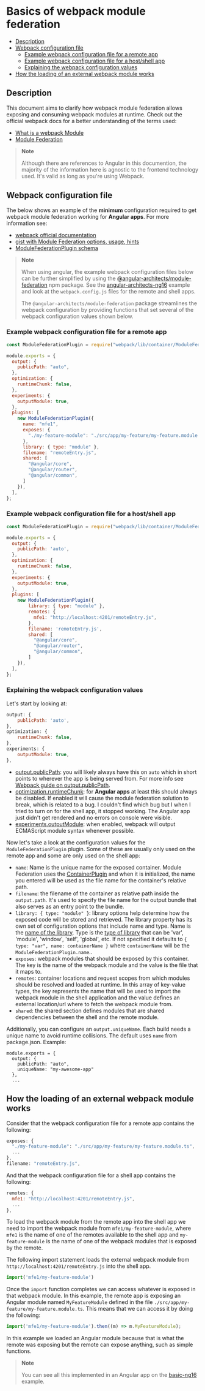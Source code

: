 # Basics of webpack module federation

- [Description](#description)
- [Webpack configuration file](#webpack-configuration-file)
  - [Example webpack configuration file for a remote app](#example-webpack-configuration-file-for-a-remote-app)
  - [Example webpack configuration file for a host/shell app](#example-webpack-configuration-file-for-a-hostshell-app)
  - [Explaining the webpack configuration values](#explaining-the-webpack-configuration-values)
- [How the loading of an external webpack module works](#how-the-loading-of-an-external-webpack-module-works)

## Description

This document aims to clarify how webpack module federation allows exposing and consuming webpack modules at runtime. Check out the official webpack docs for a better understanding of the terms used:
- [What is a webpack Module](https://webpack.js.org/concepts/modules/#what-is-a-webpack-module)
- [Module Federation](https://webpack.js.org/concepts/module-federation/)

> **Note**
> 
> Although there are references to Angular in this documention, the majority of the information here is agnostic to the frontend technology used. It's valid as long as you're using Webpack.
>

## Webpack configuration file

The below shows an example of the **minimum** configuration required to get webpack module federation working for **Angular apps**. For more information see:

- [webpack official documentation](https://webpack.js.org/configuration/)
- [gist with Module Federation options, usage, hints](https://gist.github.com/zfeher/201f55c057553078fe5b0aac1dad6969)
- [ModuleFederationPlugin schema](https://github.com/webpack/webpack/blob/main/schemas/plugins/container/ModuleFederationPlugin.json)

> **Note**
> 
> When using angular, the example webpack configuration files below can be further simplified by using the [@angular-architects/module-federation](https://www.npmjs.com/package/@angular-architects/module-federation) npm package. See the [angular-architects-ng16](../angular-architects-ng16/README.md) example and look at the `webpack.config.js` files for the remote and shell apps. 
>
> The `@angular-architects/module-federation` package streamlines the webpack configuration by providing functions that set several of the webpack configuration values shown below. 
>

### Example webpack configuration file for a remote app

```js
const ModuleFederationPlugin = require("webpack/lib/container/ModuleFederationPlugin");

module.exports = {
  output: {
    publicPath: "auto",
  },
  optimization: {
    runtimeChunk: false,
  },
  experiments: {
    outputModule: true,
  },
  plugins: [
    new ModuleFederationPlugin({
      name: "mfe1",
      exposes: {
        "./my-feature-module": "./src/app/my-feature/my-feature.module.ts"
      },
      library: { type: "module" },
      filename: "remoteEntry.js",
      shared: [
        "@angular/core",
        "@angular/router",
        "@angular/common",
      ]
    }),
  ],
};
```

### Example webpack configuration file for a host/shell app

```js
const ModuleFederationPlugin = require("webpack/lib/container/ModuleFederationPlugin");

module.exports = {
  output: {
    publicPath: 'auto',
  },
  optimization: {
    runtimeChunk: false,
  },
  experiments: {
    outputModule: true,
  },
  plugins: [
    new ModuleFederationPlugin({
        library: { type: "module" },
        remotes: {
          mfe1: "http://localhost:4201/remoteEntry.js",
        },
        filename: 'remoteEntry.js',
        shared: [
          "@angular/core",
          "@angular/router",
          "@angular/common",
        ]
    }),
  ],
};
```

### Explaining the webpack configuration values

Let's start by looking at:

```js
output: {
    publicPath: 'auto',
},
optimization: {
    runtimeChunk: false,
},
experiments: {
    outputModule: true,
},
```

- [output.publicPath](https://webpack.js.org/configuration/output/#outputpublicpath): you will likely always have this on `auto` which in short points to wherever the app is being served from. For more info see [Webpack guide on output.publicPath](https://webpack.js.org/guides/public-path/).
- [optimization.runtimeChunk](https://webpack.js.org/configuration/optimization/#optimizationruntimechunk): for **Angular apps** at least this should always be disabled. If enabled it will cause the module federation solution to break, which is related to a bug. I couldn't find which bug but I when I tried to turn on for the shell app, it stopped working. The Angular app just didn't get rendered and no errors on console were visible.
- [experiments.outputModule](https://webpack.js.org/configuration/experiments/#experimentsoutputmodule): when enabled, webpack will output ECMAScript module syntax whenever possible.

Now let's take a look at the configuration values for the `ModuleFederationPlugin` plugin. Some of these are usually only used on the remote app and some are only used on the shell app:

- `name`: Name is the unique name for the exposed container. Module Federation uses the [ContainerPlugin](https://webpack.js.org/concepts/module-federation/#building-blocks) and when it is initialized, the name you entered will be used as the file name for the container's relative path.
- `filename`: the filename of the container as relative path inside the `output.path`. It's used to specify the file name for the output bundle that also serves as an entry point to the bundle.
- `library: { type: "module" }`: library options help determine how the exposed code will be stored and retrieved. The library property has its own set of configuration options that include name and type. Name is the [name of the library](https://webpack.js.org/configuration/output/#outputlibraryname). Type is the [type of library](https://webpack.js.org/configuration/output/#outputlibrarytype) that can be 'var', 'module', 'window', 'self', 'global', etc. If not specified it defaults to `{ type: "var", name: containerName }` where `containerName` will be the `ModuleFederationPlugin.name`..
- `exposes`: webpack modules that should be exposed by this container. The key is the name of the webpack module and the value is the file that it maps to.
- `remotes`: container locations and request scopes from which modules should be resolved and loaded at runtime. In this array of key-value types, the key represents the name that will be used to import the webpack module in the shell application and the value defines an external location/url where to fetch the webpack module from.
- `shared`: the shared section defines modules that are shared dependencies between the shell and the remote module.

Additionally, you can configure an `output.uniqueName`. Each build needs a unique name to avoid runtime collisions. The default uses `name` from package.json. Example:
```
module.exports = {
  output: {
    publicPath: "auto",
    uniqueName: "my-awesome-app"
  },
  ...
```

## How the loading of an external webpack module works

Consider that the webpack configuration file for a remote app contains the following:

```js
exposes: {
  "./my-feature-module": "./src/app/my-feature/my-feature.module.ts",
  ...
},
filename: "remoteEntry.js",
```

And that the webpack configuration file for a shell app contains the following:

```js
remotes: {
  mfe1: "http://localhost:4201/remoteEntry.js",
  ...
},
```

To load the webpack module from the remote app into the shell app we need to import the webpack module from `mfe1/my-feature-module`, where `mfe1` is the name of one of the remotes available to the shell app and `my-feature-module` is the name of one of the webpack modules that is exposed by the remote.

The following import statement loads the external webpack module from `http://localhost:4201/remoteEntry.js` into the shell app.

```js
import('mfe1/my-feature-module')
```

Once the `import` function completes we can access whatever is exposed in that webpack module. In this example, the remote app is exposing an Angular module named `MyFeatureModule` defined in the file `./src/app/my-feature/my-feature.module.ts`. This means that we can access it by doing the following:

```js
import('mfe1/my-feature-module').then((m) => m.MyFeatureModule);
```

In this example we loaded an Angular module because that is what the remote was exposing but the remote can expose anything, such as simple functions.

> **Note**
> 
> You can see all this implemented in an Angular app on the [basic-ng16](../basic-ng16/README.md) example.
>

